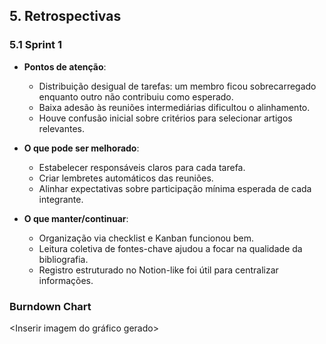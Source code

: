 ## **5. Retrospectivas**

### **5.1 Sprint 1**

- **Pontos de atenção**:
  - Distribuição desigual de tarefas: um membro ficou sobrecarregado enquanto outro não contribuiu como esperado.
  - Baixa adesão às reuniões intermediárias dificultou o alinhamento.
  - Houve confusão inicial sobre critérios para selecionar artigos relevantes.

- **O que pode ser melhorado**:
  - Estabelecer responsáveis claros para cada tarefa.
  - Criar lembretes automáticos das reuniões.
  - Alinhar expectativas sobre participação mínima esperada de cada integrante.

- **O que manter/continuar**:
  - Organização via checklist e Kanban funcionou bem.
  - Leitura coletiva de fontes-chave ajudou a focar na qualidade da bibliografia.
  - Registro estruturado no Notion-like foi útil para centralizar informações.

### **Burndown Chart**
<Inserir imagem do gráfico gerado>
